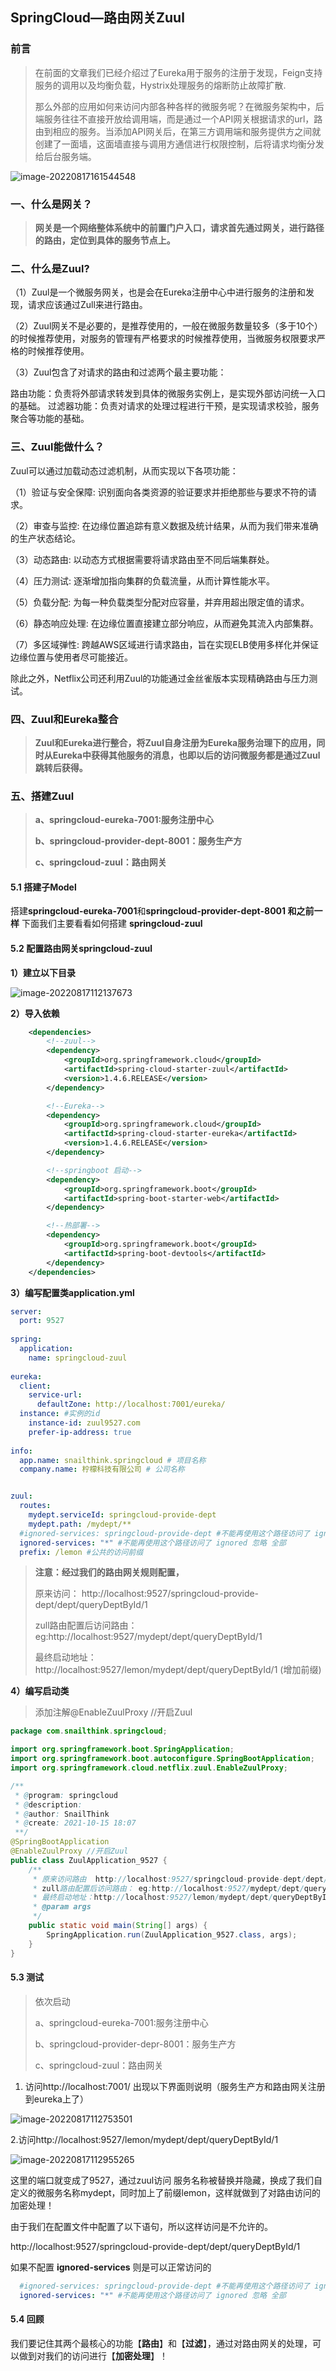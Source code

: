 ## SpringCloud—路由网关Zuul

### 前言

> 在前面的文章我们已经介绍过了Eureka用于服务的注册于发现，Feign支持服务的调用以及均衡负载，Hystrix处理服务的熔断防止故障扩散.
>
> 那么外部的应用如何来访问内部各种各样的微服务呢？在微服务架构中，后端服务往往不直接开放给调用端，而是通过一个API网关根据请求的url，路由到相应的服务。当添加API网关后，在第三方调用端和服务提供方之间就创建了一面墙，这面墙直接与调用方通信进行权限控制，后将请求均衡分发给后台服务端。

![image-20220817161544548](https://whcoding.oss-cn-hangzhou.aliyuncs.com/img/image-20220817161544548.png)

### 一、什么是网关？

> **网关是一个网络整体系统中的前置门户入口，请求首先通过网关，进行路径的路由，定位到具体的服务节点上。**

### 二、什么是Zuul?

（1）Zuul是一个微服务网关，也是会在Eureka注册中心中进行服务的注册和发现，请求应该通过Zull来进行路由。


（2）Zuul网关不是必要的，是推荐使用的，一般在微服务数量较多（多于10个）的时候推荐使用，对服务的管理有严格要求的时候推荐使用，当微服务权限要求严格的时候推荐使用。


（3）Zuul包含了对请求的路由和过滤两个最主要功能：

路由功能：负责将外部请求转发到具体的微服务实例上，是实现外部访问统一入口的基础。
过滤器功能：负责对请求的处理过程进行干预，是实现请求校验，服务聚合等功能的基础。

### 三、Zuul能做什么？

Zuul可以通过加载动态过滤机制，从而实现以下各项功能：

（1）验证与安全保障: 识别面向各类资源的验证要求并拒绝那些与要求不符的请求。

（2）审查与监控: 在边缘位置追踪有意义数据及统计结果，从而为我们带来准确的生产状态结论。

（3）动态路由: 以动态方式根据需要将请求路由至不同后端集群处。

（4）压力测试: 逐渐增加指向集群的负载流量，从而计算性能水平。

（5）负载分配: 为每一种负载类型分配对应容量，并弃用超出限定值的请求。

（6）静态响应处理: 在边缘位置直接建立部分响应，从而避免其流入内部集群。

（7）多区域弹性: 跨越AWS区域进行请求路由，旨在实现ELB使用多样化并保证边缘位置与使用者尽可能接近。

除此之外，Netflix公司还利用Zuul的功能通过金丝雀版本实现精确路由与压力测试。


### 四、Zuul和Eureka整合

> **Zuul和Eureka进行整合，将Zuul自身注册为Eureka服务治理下的应用，同时从Eureka中获得其他服务的消息，也即以后的访问微服务都是通过Zuul跳转后获得。**

### 五、搭建Zuul

> **a、springcloud-eureka-7001:服务注册中心**
>
> **b、springcloud-provider-dept-8001：服务生产方**
>
> **c、springcloud-zuul：路由网关**



#### 5.1 搭建子Model

搭建**springcloud-eureka-7001**和**springcloud-provider-dept-8001 和之前一样** 下面我们主要看看如何搭建 **springcloud-zuul**



#### 5.2 配置路由网关springcloud-zuul

**1）建立以下目录**

![image-20220817112137673](https://whcoding.oss-cn-hangzhou.aliyuncs.com/img/image-20220817112137673.png)

**2）导入依赖**

```xml
    <dependencies>
        <!--zuul-->
        <dependency>
            <groupId>org.springframework.cloud</groupId>
            <artifactId>spring-cloud-starter-zuul</artifactId>
            <version>1.4.6.RELEASE</version>
        </dependency>

        <!--Eureka-->
        <dependency>
            <groupId>org.springframework.cloud</groupId>
            <artifactId>spring-cloud-starter-eureka</artifactId>
            <version>1.4.6.RELEASE</version>
        </dependency>

        <!--springboot 启动-->
        <dependency>
            <groupId>org.springframework.boot</groupId>
            <artifactId>spring-boot-starter-web</artifactId>
        </dependency>

        <!--热部署-->
        <dependency>
            <groupId>org.springframework.boot</groupId>
            <artifactId>spring-boot-devtools</artifactId>
        </dependency>
    </dependencies>
```



**3）编写配置类application.yml**

```yml
server:
  port: 9527
 
spring:
  application:
    name: springcloud-zuul
    
eureka:
  client:
    service-url:
      defaultZone: http://localhost:7001/eureka/
  instance: #实例的id
    instance-id: zuul9527.com
    prefer-ip-address: true
 
info:
  app.name: snailthink.springcloud # 项目名称
  company.name: 柠檬科技有限公司 # 公司名称


zuul:
  routes:
    mydept.serviceId: springcloud-provide-dept
    mydept.path: /mydept/**
  #ignored-services: springcloud-provide-dept #不能再使用这个路径访问了 ignored 忽略
  ignored-services: "*" #不能再使用这个路径访问了 ignored 忽略 全部
  prefix: /lemon #公共的访问前缀
```

> **注意：经过我们的路由网关规则配置，**
>
> 原来访问： http://localhost:9527/springcloud-provide-dept/dept/queryDeptById/1
>
> zull路由配置后访问路由： eg:http://localhost:9527/mydept/dept/queryDeptById/1
>
> 最终启动地址：http://localhost:9527/lemon/mydept/dept/queryDeptById/1 (增加前缀)

**4）编写启动类**

> 添加注解@EnableZuulProxy //开启Zuul

```java
package com.snailthink.springcloud;

import org.springframework.boot.SpringApplication;
import org.springframework.boot.autoconfigure.SpringBootApplication;
import org.springframework.cloud.netflix.zuul.EnableZuulProxy;

/**
 * @program: springcloud
 * @description:
 * @author: SnailThink
 * @create: 2021-10-15 18:07
 **/
@SpringBootApplication
@EnableZuulProxy //开启Zuul
public class ZuulApplication_9527 {
	/**
	 * 原来访问路由  http://localhost:9527/springcloud-provide-dept/dept/queryDeptById/1
	 * zull路由配置后访问路由： eg:http://localhost:9527/mydept/dept/queryDeptById/1
	 * 最终启动地址：http://localhost:9527/lemon/mydept/dept/queryDeptById/1
	 * @param args
	 */
	public static void main(String[] args) {
		SpringApplication.run(ZuulApplication_9527.class, args);
	}
}
```

#### 5.3 测试

> 依次启动
>
> a、springcloud-eureka-7001:服务注册中心
>
> b、springcloud-provider-depr-8001：服务生产方
>
> c、springcloud-zuul：路由网关



1) 访问http://localhost:7001/ 出现以下界面则说明（服务生产方和路由网关注册到eureka上了）

![image-20220817112753501](https://whcoding.oss-cn-hangzhou.aliyuncs.com/img/image-20220817112753501.png)

2.访问http://localhost:9527/lemon/mydept/dept/queryDeptById/1

![image-20220817112955265](https://whcoding.oss-cn-hangzhou.aliyuncs.com/img/image-20220817112955265.png)

这里的端口就变成了9527，通过zuul访问 服务名称被替换并隐藏，换成了我们自定义的微服务名称mydept，同时加上了前缀lemon，这样就做到了对路由访问的加密处理！

由于我们在配置文件中配置了以下语句，所以这样访问是不允许的。

 http://localhost:9527/springcloud-provide-dept/dept/queryDeptById/1

如果不配置 **ignored-services** 则是可以正常访问的

```yml
  #ignored-services: springcloud-provide-dept #不能再使用这个路径访问了 ignored 忽略
  ignored-services: "*" #不能再使用这个路径访问了 ignored 忽略 全部
```

#### 5.4 回顾

我们要记住其两个最核心的功能【**路由**】和【**过滤**】，通过对路由网关的处理，可以做到对我们的访问进行【**加密处理**】！